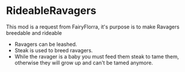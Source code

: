 # RideableRavagers

This mod is a request from FairyFlorra, it's purpose is to make Ravagers breedable and rideable

- Ravagers can be leashed.
- Steak is used to breed ravagers.
- While the ravager is a baby you must feed them steak to tame them, otherwise they will grow up and can't be tamed anymore.